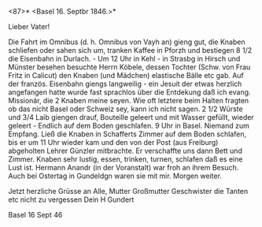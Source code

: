 <87>* <Basel 16. Septbr 1846.>*

Lieber Vater!

Die Fahrt im Omnibus (d. h. Omnibus von Vayh an) gieng gut, die Knaben schliefen oder sahen sich um, tranken Kaffee in Pforzh und bestiegen 8 1/2 die Eisenbahn in Durlach. - Um 12 Uhr in Kehl - in Strasbg in Hirsch und Münster besehen besuchte Herrn Köbele, dessen Tochter (Schw. von Frau Fritz in Calicut) den Knaben (und Mädchen) elastische Bälle etc gab. Auf der französ. Eisenbahn giengs langweilig - ein Jesuit der etwas herzlich angefangen hatte wurde fast sprachlos über die Entdekung daß ich evang. Missionär, die 2 Knaben meine seyen. Wie oft letztere beim Halten fragten ob das nicht Basel oder Schweiz sey, kann ich nicht sagen. 2 1/2 Würste und 3/4 Laib giengen drauf, Bouteille geleert und mit Wasser gefüllt, wieder geleert - Endlich auf dem Boden geschlafen. 9 Uhr in Basel. Niemand zum Empfang. Ließ die Knaben in Schafferts Zimmer auf dem Boden schlafen, bis er um 11 Uhr wieder kam und den von der Post (aus Freiburg) abgeholten Lehrer Günzler mitbrachte. Er verschaffte uns dann Bett und Zimmer. Knaben sehr lustig, essen, trinken, turnen, schlafen daß es eine Lust ist. Hermann Anandr (in der Voranstalt) war froh an ihrem Besuch. Auch bei Ostertag in Gundeldgn waren sie mit mir. Morgen weiter.

Jetzt herzliche Grüsse an Alle, Mutter Großmutter Geschwister die Tanten etc nicht zu vergessen
 Dein H Gundert

Basel 16 Sept 46

